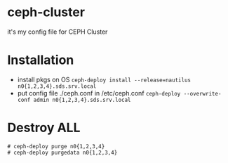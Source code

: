 # ceph-cluster
it's my config file for CEPH Cluster
# Installation
* install pkgs on OS
`ceph-deploy install --release=nautilus n0{1,2,3,4}.sds.srv.local`
* put config file ./ceph.conf in /etc/ceph.conf
`ceph-deploy --overwrite-conf admin n0{1,2,3,4}.sds.srv.local`

# Destroy ALL
```
# ceph-deploy purge n0{1,2,3,4}
# ceph-deploy purgedata n0{1,2,3,4}
```
